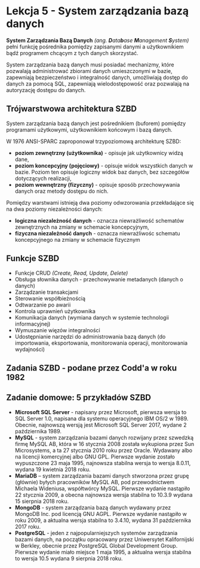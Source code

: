 # Lekcja 5 - System zarządzania bazą danych

**System Zarządzania Bazą Danych** _(ang. **D**ata**b**ase **M**anagement **S**ystem)_ pełni funkcję pośrednika pomiędzy zapisanymi danymi a użytkownikiem bądź programem chcącym z tych danych skorzystać.

System zarządzania bazą danych musi posiadać mechanizmy, które pozwalają administrować zbiorami danych umieszczonymi w bazie, zapewniają bezpieczeństwo i integralność danych, umożliwiają dostęp do danych za pomocą SQL, zapewniają wielodostępowość oraz pozwalają na autoryzację dostępu do danych.

## Trójwarstwowa architektura SZBD

System zarządzania bazą danych jest pośrednikiem (buforem) pomiędzy programami użytkowymi, użytkownikiem końcowym i bazą danych.

W 1976 ANSI-SPARC zaproponował trzypoziomową architekturę SZBD:

- **poziom zewnętrzny (użytkownika)** - opisuje jak użytkownicy widzą dane,
- **poziom koncepcyjny (pojęciowy)** - opisuje widok wszystkich danych w bazie. Poziom ten opisuje logiczny widok baz danych, bez szczegółów dotyczących realizacji,
- **poziom wewnętrzny (fizyczny)** - opisuje sposób przechowywania danych oraz metody dostępu do nich.

Pomiędzy warstwami istnieją dwa poziomy odwzorowania przekładające się na dwa poziomy niezależności danych:

- **logiczna niezależność danych** - oznacza niewrażliwość schematów zewnętrznych na zmiany w schemacie koncepcyjnym,
- **fizyczna niezależność danych** - oznacza niewrażliwośc schematu koncepcyjnego na zmiany w schemacie fizycznym

## Funkcje SZBD

- Funkcje CRUD _(Create, Read, Update, Delete)_
- Obsługa słownika danych - przechowywanie metadanych (danych o danych)
- Zarządzanie transakcjami
- Sterowanie współbieżnością
- Odtwarzanie po awarii
- Kontrola uprawnień użytkownika
- Komunikacja danych (wymiana danych w systemie technologii informacyjnej)
- Wymuszanie więzów integralności
- Udostępnianie narzędzi do administrowania bazą danych (do importowania, eksportowania, monitorowania operacji, monitorowania wydajności)

## Zadania SZBD - podane przez Codd'a w roku 1982

## Zadanie domowe: 5 przykładów SZBD

- **Microsoft SQL Server** - napisany przez Microsoft, pierwsza wersja to SQL Server 1.0, napisana dla systemu operacyjnego IBM OS/2 w 1989. Obecnie, najnowszą wersją jest Microsoft SQL Server 2017, wydane 2 października 1989.
- **MySQL** - system zarządzania bazami danych rozwijany przez szwedzką firmę MySQL AB, która w 16 stycznia 2008 została wykupiona przez Sun Microsystems, a ta 27 stycznia 2010 roku przez Oracle. Wydawany albo na licencji komercyjnej albo GNU GPL. Pierwsze wydanie zostało wypuszczone 23 maja 1995, najnowsza stabilna wersja to wersja 8.0.11, wydana 19 kwietnia 2018 roku.
- **MariaDB** – system zarządzania bazami danych stworzona przez grupę (głównie) byłych pracowników MySQL AB, pod przewodnictwem Michaela Wideniusa, współtwórcy MySQL. Pierwsze wydanie nastąpiło 22 stycznia 2009, a obecna najnowsza wersja stabilna to 10.3.9 wydana 15 sierpnia 2018 roku.
- **MongoDB** - system zarządzania bazą danych wydawany przez MongoDB Inc. pod licencją GNU AGPL. Pierwsze wydanie nastąpiło w roku 2009, a aktualna wersja stabilna to 3.4.10, wydana 31 października 2017 roku.
- **PostgreSQL** - jeden z najpopularniejszych systemów zarządzania bazami danych, na początku opracowany przez Uniwersytet Kalifornijski w Berkley, obecnie przez PostgreSQL Global Development Group. Pierwsze wydanie miało miejsce 1 maja 1995, a aktualna wersja stabilna to wersja 10.5 wydana 9 sierpnia 2018 roku.
